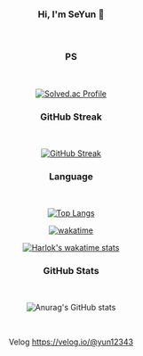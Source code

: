 


<!--
**ParkSeYun98/ParkSeYun98** is a ✨ _special_ ✨ repository because its `README.md` (this file) appears on your GitHub profile.

Here are some ideas to get you started:

- 🔭 I’m currently working on ...
- 🌱 I’m currently learning ...
- 👯 I’m looking to collaborate on ...
- 🤔 I’m looking for help with ...
- 💬 Ask me about ...
- 📫 How to reach me: ...
- 😄 Pronouns: ...
- ⚡ Fun fact: ...
-->



<div align="center">
  
  ### Hi, I'm SeYun 👋
  
  <br />
  
  ### PS

  <br/>
  
  [![Solved.ac Profile](http://mazassumnida.wtf/api/generate_badge?boj=yun12343)](https://solved.ac/yun12343)<br/>

  ### GitHub Streak
  
  </br>
  
  [![GitHub Streak](https://streak-stats.demolab.com/?user=leverest96&theme=dark)](https://git.io/streak-stats)<br/>

  ### Language

  <br/>

  [![Top Langs](https://github-readme-stats.vercel.app/api/top-langs/?username=ParkSeYun98&layout=compact)](https://github.com/anuraghazra/github-readme-stats)

  [![wakatime](https://wakatime.com/badge/user/baaaeb87-f67e-4d16-851d-e5de49dc1f3e.svg)](https://wakatime.com/@baaaeb87-f67e-4d16-851d-e5de49dc1f3e)

  <!--START_SECTION:waka-->
  <!--END_SECTION:waka-->
  
  [![Harlok's wakatime stats](https://github-readme-stats.vercel.app/api/wakatime?username=ParkSeYun98)](https://github.com/anuraghazra/github-readme-stats)

  ### GitHub Stats
  <br/>

  ![Anurag's GitHub stats](https://github-readme-stats.vercel.app/api?username=ParkSeYun98&show_icons=true&theme=tokyonight&bg_color=30,e96443,904e95&title_color=fff&text_color=fff)
  
  <br/>
  
  Velog
  https://velog.io/@yun12343
  <br/>
</div>

